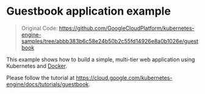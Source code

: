 # Guestbook application example

> Original Code: https://github.com/GoogleCloudPlatform/kubernetes-engine-samples/tree/abbb383b6c58e24b50b2c55fd14926e8a0b1026e/guestbook

This example shows how to build a simple, multi-tier web application using Kubernetes and [Docker](https://www.docker.com/).

Please follow the tutorial at https://cloud.google.com/kubernetes-engine/docs/tutorials/guestbook.
